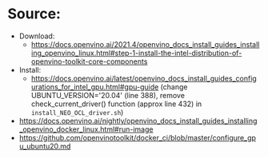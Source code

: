 # Source:
- Download:
  - https://docs.openvino.ai/2021.4/openvino_docs_install_guides_installing_openvino_linux.html#step-1-install-the-intel-distribution-of-openvino-toolkit-core-components
- Install:
  - https://docs.openvino.ai/latest/openvino_docs_install_guides_configurations_for_intel_gpu.html#gpu-guide (change UBUNTU_VERSION='20.04' (line 388), remove check_current_driver() function (approx line 432) in `install_NEO_OCL_driver.sh`)
- https://docs.openvino.ai/nightly/openvino_docs_install_guides_installing_openvino_docker_linux.html#run-image
- https://github.com/openvinotoolkit/docker_ci/blob/master/configure_gpu_ubuntu20.md

